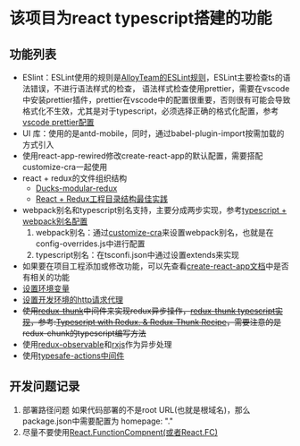 # 该项目为react typescript搭建的功能


## 功能列表
- ESlint：ESLint使用的规则是[AlloyTeam的ESLint规则](https://github.com/AlloyTeam/eslint-config-alloy#typescript-react)，ESLint主要检查ts的语法错误，不进行语法样式的检查， 语法样式检查使用prettier，需要在vscode中安装prettier插件，prettier在vscode中的配置很重要，否则很有可能会导致格式化不生效，尤其是对于typescript，必须选择正确的格式化配置，参考[vscode prettier配置](https://prettier.io/docs/en/editors.html#visual-studio-code)
- UI 库：使用的是antd-mobile，同时，通过babel-plugin-import按需加载的方式引入
- 使用react-app-rewired修改create-react-app的默认配置，需要搭配customize-cra一起使用
- react + redux的文件组织结构
  - [Ducks-modular-redux](https://www.lovesofttech.com/react/reactReduxDirectoryStructure/)
  - [React + Redux工程目录结构最佳实践](https://github.com/erikras/ducks-modular-redux)
- webpack别名和typescript别名支持，主要分成两步实现，参考[typescript + webpack别名配置](https://www.jianshu.com/p/6f8a98a9f2e2)
  1. webpack别名：通过[customize-cra](https://github.com/arackaf/customize-cra)来设置webpack别名，也就是在config-overrides.js中进行配置
  2. typescript别名：在tsconfi.json中通过设置extends来实现
- 如果要在项目工程添加或修改功能，可以先查看[create-react-app文档](https://create-react-app.dev/docs/documentation-intro)中是否有相关的功能
- [设置环境变量](https://create-react-app.dev/docs/adding-custom-environment-variables/)
- [设置开发环境的http请求代理](https://create-react-app.dev/docs/proxying-api-requests-in-development/)
- ~~使用[redux-thunk](https://github.com/reduxjs/redux-thunk)中间件来实现redux异步操作，[redux-thunk typescript实现](https://github.com/reduxjs/redux-thunk/blob/master/test/typescript.ts)，参考:[Typescript with Redux, & Redux-Thunk Recipe](https://medium.com/@peatiscoding/typescripts-with-redux-redux-thunk-recipe-fcce4ffca405)，需要注意的是redux-chunk的typescript编写方法~~
- 使用[redux-observable](https://redux-observable.js.org/)和[rxjs](https://rxjs.dev/api/index/function/from)作为异步处理
- 使用[typesafe-actions中间件](https://github.com/piotrwitek/typesafe-actions#constants)

## 开发问题记录
1. 部署路径问题
如果代码部署的不是root URL(也就是根域名)，那么package.json中需要配置为 homepage: "."
2. 尽量不要使用[React.FunctionCompnent(或者React.FC)](https://github.com/typescript-cheatsheets/react-typescript-cheatsheet)

